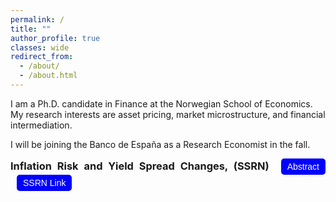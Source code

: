 ```yaml
---
permalink: /
title: ""
author_profile: true
classes: wide
redirect_from: 
  - /about/
  - /about.html
---
```


I am a Ph.D. candidate in Finance at the Norwegian School of Economics. My research interests are asset pricing, market microstructure, and financial intermediation. 

I will be joining the Banco de España as a Research Economist in the fall.

<div style="text-align: justify; margin-bottom: 50px;">
    <div>
        <h3 style="display: inline;">Inflation Risk and Yield Spread Changes, (SSRN)</h3>
        <button onclick="toggleAbstract()" style="margin-left: 10px; padding: 5px 10px; font-size: 14px; background-color: blue; color: white; border: none; border-radius: 5px;">Abstract</button>
        <button onclick="window.location.href='https://papers.ssrn.com/abstract=4299512';" style="margin-left: 10px; padding: 5px 10px; font-size: 14px; background-color: blue; color: white; border: none; border-radius: 5px;">SSRN Link</button>
    </div>
</div>
<div id="abstract" style="display: none; margin-top: 20px;">
    <text>
    Inflation risk explains more than 40% of the systematic variation of yield spread changes beyond standard structural factors. I show that changes in expected inflation, volatility, and cyclicality are significant determinants of yield spread changes. A structural model with a stochastic price index and sticky cash flow accounts for these patterns and delivers further implications. In the cross-section, the model predicts increasing loading patterns on leverage and cash-flow flexibility. In the time series, the model predicts diminished effects during periods of high expected inflation. I find empirical support for the model’s predictions.
    </text>
</div>

<script>
function toggleAbstract() {
    var abstractDiv = document.getElementById("abstract");
    if (abstractDiv.style.display === "none") {
        abstractDiv.style.display = "block";
    } else {
        abstractDiv.style.display = "none";
    }
}
</script>


